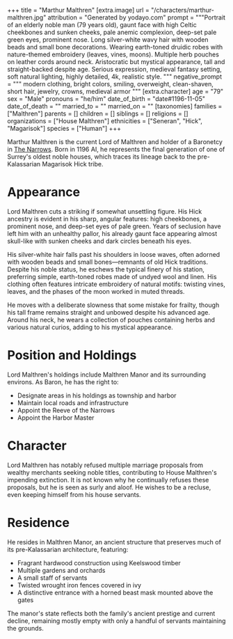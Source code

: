 +++
title = "Marthur Malthren"
[extra.image]
url = "/characters/marthur-malthren.jpg"
attribution = "Generated by yodayo.com"
prompt = """Portrait of an elderly noble man (79 years old), gaunt face with high Celtic 
cheekbones and sunken cheeks, pale anemic complexion, deep-set pale green eyes, 
prominent nose. Long silver-white wavy hair with wooden beads and small bone 
decorations. Wearing earth-toned druidic robes with nature-themed embroidery 
(leaves, vines, moons). Multiple herb pouches on leather cords around neck. 
Aristocratic but mystical appearance, tall and straight-backed despite age. 
Serious expression, medieval fantasy setting, soft natural lighting, highly 
detailed, 4k, realistic style.
"""
negative_prompt = """
modern clothing, bright colors, smiling, overweight, 
clean-shaven, short hair, jewelry, crowns, medieval armor
"""
[extra.character]
age = "79"
sex = "Male"
pronouns = "he/him"
date_of_birth = "date#1196-11-05"
date_of_death = ""
married_to = ""
married_on = ""
[taxonomies]
families = ["Malthren"]
parents = []
children = []
siblings = []
religions = []
organizations = ["House Malthren"]
ethnicities = ["Seneran", "Hick", "Magarisok"]
species = ["Human"]
+++

Marthur Malthren is the current Lord of Malthren and holder of a Baronetcy in
[The Narrows](@/locations/the-narrows.md). Born in 1196 AI, he represents the
final generation of one of Surrey's oldest noble houses, which traces its
lineage back to the pre-Kalassarian Magarisok Hick tribe.

# Appearance

Lord Malthren cuts a striking if somewhat unsettling figure. His Hick ancestry
is evident in his sharp, angular features: high cheekbones, a prominent nose,
and deep-set eyes of pale green. Years of seclusion have left him with an
unhealthy pallor, his already gaunt face appearing almost skull-like with sunken
cheeks and dark circles beneath his eyes.

His silver-white hair falls past his shoulders in loose waves, often adorned
with wooden beads and small bones—remnants of old Hick traditions. Despite his
noble status, he eschews the typical finery of his station, preferring simple,
earth-toned robes made of undyed wool and linen. His clothing often features
intricate embroidery of natural motifs: twisting vines, leaves, and the phases
of the moon worked in muted threads.

He moves with a deliberate slowness that some mistake for frailty, though his
tall frame remains straight and unbowed despite his advanced age. Around his
neck, he wears a collection of pouches containing herbs and various natural
curios, adding to his mystical appearance.

# Position and Holdings

Lord Malthren's holdings include Malthren Manor and its surrounding environs. As
Baron, he has the right to:

- Designate areas in his holdings as township and harbor
- Maintain local roads and infrastructure
- Appoint the Reeve of the Narrows
- Appoint the Harbor Master

# Character

Lord Malthren has notably refused multiple marriage proposals from wealthy
merchants seeking noble titles, contributing to House Malthren's impending
extinction. It is not known why he continually refuses these proposals, but he
is seen as surly and aloof. He wishes to be a recluse, even keeping himself from
his house servants.

# Residence

He resides in Malthren Manor, an ancient structure that preserves much of its
pre-Kalassarian architecture, featuring:

- Fragrant hardwood construction using Keelswood timber
- Multiple gardens and orchards
- A small staff of servants
- Twisted wrought iron fences covered in ivy
- A distinctive entrance with a horned beast mask mounted above the gates

The manor's state reflects both the family's ancient prestige and current
decline, remaining mostly empty with only a handful of servants maintaining the
grounds.

